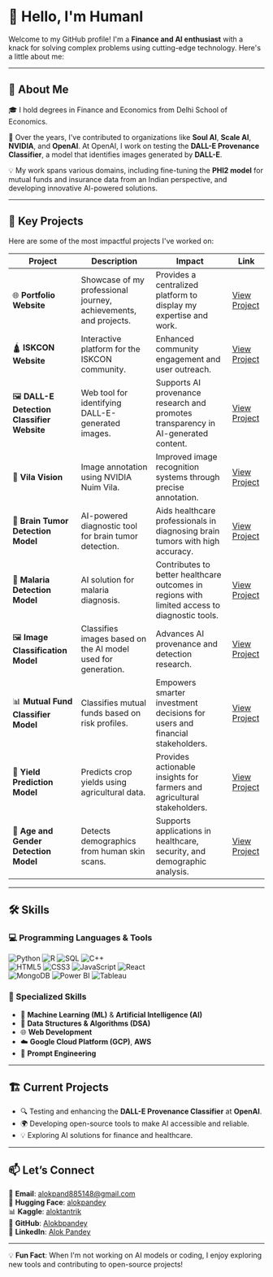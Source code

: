 # 👋 Hello, I'm HumanI

Welcome to my GitHub profile! I'm a **Finance and AI enthusiast** with a knack for solving complex problems using cutting-edge technology. Here's a little about me:

---

## 📜 About Me

🎓 I hold degrees in Finance and Economics from Delhi School of Economics.

💼 Over the years, I've contributed to organizations like **Soul AI**, **Scale AI**, **NVIDIA**, and **OpenAI**. At OpenAI, I work on testing the **DALL-E Provenance Classifier**, a model that identifies images generated by **DALL-E**. 

💡 My work spans various domains, including fine-tuning the **PHI2 model** for mutual funds and insurance data from an Indian perspective, and developing innovative AI-powered solutions.

---

## 🚀 Key Projects

Here are some of the most impactful projects I've worked on:

| **Project**                  | **Description**                                                                                  | **Impact**                                                                                                                                           | **Link**                |
|------------------------------|--------------------------------------------------------------------------------------------------|-------------------------------------------------------------------------------------------------------------------------------------------------------|-------------------------|
| 🌐 **Portfolio Website**      | Showcase of my professional journey, achievements, and projects.                               | Provides a centralized platform to display my expertise and work.                                                                                    | [View Project](#)       |
| 🛕 **ISKCON Website**         | Interactive platform for the ISKCON community.                                                 | Enhanced community engagement and user outreach.                                                                                                     | [View Project](#)       |
| 🖼️ **DALL-E Detection Classifier Website** | Web tool for identifying DALL-E-generated images.                                          | Supports AI provenance research and promotes transparency in AI-generated content.                                                                   | [View Project](https://github.com/Alokbpandey/dalle-detector-app)       |
| 🎯 **Vila Vision**            | Image annotation using NVIDIA Nuim Vila.                                                       | Improved image recognition systems through precise annotation.                                                                                       | [View Project](https://github.com/Alokbpandey/class_notes)       |
| 🧠 **Brain Tumor Detection Model** | AI-powered diagnostic tool for brain tumor detection.                                           | Aids healthcare professionals in diagnosing brain tumors with high accuracy.                                                                         | [View Project](https://huggingface.co/alokpandey/NeuroVision)       |
| 🦟 **Malaria Detection Model** | AI solution for malaria diagnosis.                                                              | Contributes to better healthcare outcomes in regions with limited access to diagnostic tools.                                                        | [View Project](https://www.kaggle.com/models/aloktantrik/brainscan)       |
| 🖼️ **Image Classification Model** | Classifies images based on the AI model used for generation.                                     | Advances AI provenance and detection research.                                                                                                       | [View Project](https://huggingface.co/alokpandey/DenseNet-DH3Classifier)       |
| 📊 **Mutual Fund Classifier Model** | Classifies mutual funds based on risk profiles.                                                 | Empowers smarter investment decisions for users and financial stakeholders.                                                                          | [View Project](https://huggingface.co/alokpandey/MF3Classifier)       |
| 🌾 **Yield Prediction Model** | Predicts crop yields using agricultural data.                                                  | Provides actionable insights for farmers and agricultural stakeholders.                                                                              | [View Project](https://huggingface.co/alokpandey/MF3Classifier)       |
| 👤 **Age and Gender Detection Model** | Detects demographics from human skin scans.                                                    | Supports applications in healthcare, security, and demographic analysis.                                                                             | [View Project](https://huggingface.co/alokpandey/DermaNet)       |
---

## 🛠️ Skills

### 💻 Programming Languages & Tools
![Python](https://img.shields.io/badge/-Python-3776AB?logo=python&logoColor=white)
![R](https://img.shields.io/badge/-R-276DC3?logo=r&logoColor=white)
![SQL](https://img.shields.io/badge/-SQL-4479A1?logo=postgresql&logoColor=white)
![C++](https://img.shields.io/badge/-C++-00599C?logo=cplusplus&logoColor=white)  
![HTML5](https://img.shields.io/badge/-HTML5-E34F26?logo=html5&logoColor=white)
![CSS3](https://img.shields.io/badge/-CSS3-1572B6?logo=css3&logoColor=white)
![JavaScript](https://img.shields.io/badge/-JavaScript-F7DF1E?logo=javascript&logoColor=black)
![React](https://img.shields.io/badge/-React-61DAFB?logo=react&logoColor=black)  
![MongoDB](https://img.shields.io/badge/-MongoDB-47A248?logo=mongodb&logoColor=white)
![Power BI](https://img.shields.io/badge/-Power%20BI-F2C811?logo=powerbi&logoColor=black)
![Tableau](https://img.shields.io/badge/-Tableau-E97627?logo=tableau&logoColor=white)

### 🌟 Specialized Skills
- 🤖 **Machine Learning (ML)** & **Artificial Intelligence (AI)**
- 🔢 **Data Structures & Algorithms (DSA)**
- 🌐 **Web Development**
- ☁️ **Google Cloud Platform (GCP)**, **AWS**
- 🎯 **Prompt Engineering**

---

## 🏗️ Current Projects

- 🔍 Testing and enhancing the **DALL-E Provenance Classifier** at **OpenAI**.
- 🌍 Developing open-source tools to make AI accessible and reliable.
- 💡 Exploring AI solutions for finance and healthcare.

---

## 📫 Let’s Connect  

📧 **Email**: [alokpand885148@gmail.com](mailto:alokpand885148@gmail.com)  
🤗 **Hugging Face**: [alokpandey](https://huggingface.co/alokpandey)  
📊 **Kaggle**: [aloktantrik](https://www.kaggle.com/aloktantrik)  
🐙 **GitHub**: [Alokbpandey](https://github.com/Alokbpandey)  
💼 **LinkedIn**: [Alok Pandey](https://www.linkedin.com/in/alok--pandey/)

---

💡 **Fun Fact**: When I'm not working on AI models or coding, I enjoy exploring new tools and contributing to open-source projects!
